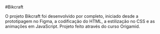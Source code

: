 #Bikcraft

O projeto Bikcraft foi desenvolvido por completo, iniciado desde a prototipagem no Figma, a codificação do HTML, a estilização no CSS e as animações em JavaScript. Projeto feito através do curso Origamid.